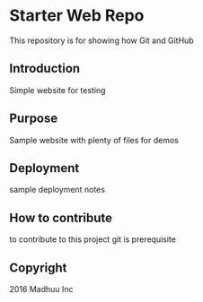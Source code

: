# Starter Web Repo

This repository is for showing how Git and GitHub 

## Introduction

Simple website for testing

## Purpose

Sample website with plenty of files for demos
## Deployment
sample deployment notes
## How to contribute

to contribute to this project git is prerequisite

## Copyright

2016 Madhuu Inc
